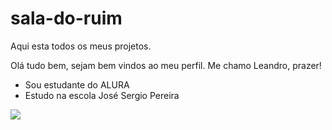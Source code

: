 # sala-do-ruim
Aqui esta todos os meus projetos.

Olá tudo bem, sejam bem vindos ao meu perfil. 
Me chamo Leandro, prazer!

- Sou estudante do ALURA
- Estudo na escola José Sergio Pereira

![](https://media1.tenor.com/m/pe9qM_inDVYAAAAC/truc.gif)
